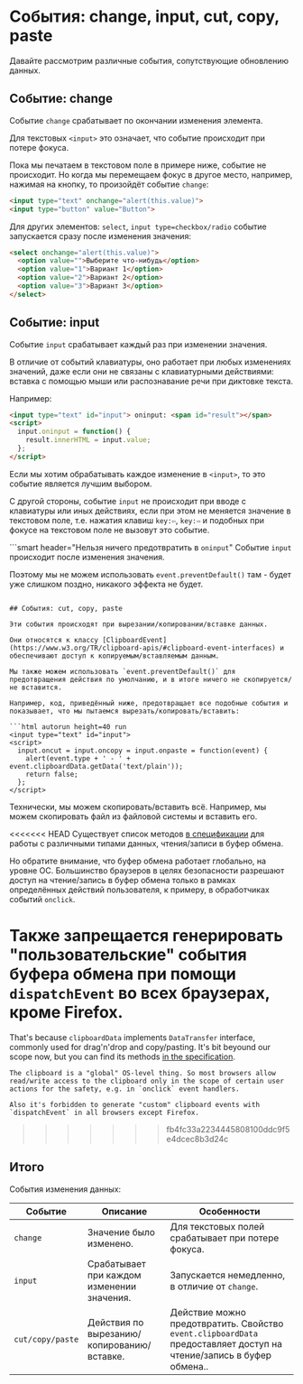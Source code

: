 # События: change, input, cut, copy, paste

Давайте рассмотрим различные события, сопутствующие обновлению данных.

## Событие: change

Событие `change` срабатывает по окончании изменения элемента.

Для текстовых `<input>` это означает, что событие происходит при потере фокуса.

Пока мы печатаем в текстовом поле в примере ниже, событие не происходит. Но когда мы перемещаем фокус в другое место, например, нажимая на кнопку, то произойдёт событие `change`:

```html autorun height=40 run
<input type="text" onchange="alert(this.value)">
<input type="button" value="Button">
```

Для других элементов: `select`, `input type=checkbox/radio` событие запускается сразу после изменения значения:

```html autorun height=40 run
<select onchange="alert(this.value)">
  <option value="">Выберите что-нибудь</option>
  <option value="1">Вариант 1</option>
  <option value="2">Вариант 2</option>
  <option value="3">Вариант 3</option>
</select>
```

## Событие: input

Событие `input` срабатывает каждый раз при изменении значения.

В отличие от событий клавиатуры, оно работает при любых изменениях значений, даже если они не связаны с клавиатурными действиями: вставка с помощью мыши или распознавание речи при диктовке текста.

Например:

```html autorun height=40 run
<input type="text" id="input"> oninput: <span id="result"></span>
<script>
  input.oninput = function() {
    result.innerHTML = input.value;
  };
</script>
```

Если мы хотим обрабатывать каждое изменение в `<input>`, то это событие является лучшим выбором.

С другой стороны, событие `input` не происходит при вводе с клавиатуры или иных действиях, если при этом не меняется значение в текстовом поле, т.е. нажатия клавиш `key:⇦`, `key:⇨` и подобных при фокусе на текстовом поле не вызовут это событие.

```smart header="Нельзя ничего предотвратить в `oninput`"
Событие `input` происходит после изменения значения.

Поэтому мы не можем использовать `event.preventDefault()` там - будет уже слишком поздно, никакого эффекта не будет.
```

## События: cut, copy, paste

Эти события происходят при вырезании/копировании/вставке данных.

Они относятся к классу [ClipboardEvent](https://www.w3.org/TR/clipboard-apis/#clipboard-event-interfaces) и обеспечивают доступ к копируемым/вставляемым данным.

Мы также можем использовать `event.preventDefault()` для предотвращения действия по умолчанию, и в итоге ничего не скопируется/не вставится.

Например, код, приведённый ниже, предотвращает все подобные события и показывает, что мы пытаемся вырезать/копировать/вставить:

```html autorun height=40 run
<input type="text" id="input">
<script>
  input.oncut = input.oncopy = input.onpaste = function(event) {
    alert(event.type + ' - ' + event.clipboardData.getData('text/plain'));
    return false;
  };
</script>
```

Технически, мы можем скопировать/вставить всё. Например, мы можем скопировать файл из файловой системы и вставить его.

<<<<<<< HEAD
Существует список методов [в спецификации](https://www.w3.org/TR/clipboard-apis/#dfn-datatransfer) для работы с различными типами данных, чтения/записи в буфер обмена.

Но обратите внимание, что буфер обмена работает глобально, на уровне ОС. Большинство браузеров в целях безопасности разрешают доступ на чтение/запись в буфер обмена только в рамках определённых действий пользователя, к примеру, в обработчиках событий `onclick`.

Также запрещается генерировать "пользовательские" события буфера обмена при помощи `dispatchEvent` во всех браузерах, кроме Firefox.
=======
That's because `clipboardData` implements `DataTransfer` interface, commonly used for drag'n'drop and copy/pasting. It's bit beyound our scope now, but you can find its methods [in the specification](https://html.spec.whatwg.org/multipage/dnd.html#the-datatransfer-interface).

```warn header="ClipboardAPI: user safety restrictions"
The clipboard is a "global" OS-level thing. So most browsers allow read/write access to the clipboard only in the scope of certain user actions for the safety, e.g. in `onclick` event handlers.

Also it's forbidden to generate "custom" clipboard events with `dispatchEvent` in all browsers except Firefox.
```
>>>>>>> fb4fc33a2234445808100ddc9f5e4dcec8b3d24c

## Итого

События изменения данных:

| Событие | Описание | Особенности |
|---------|----------|-------------|
| `change`| Значение было изменено. | Для текстовых полей срабатывает при потере фокуса. |
| `input` | Срабатывает при каждом изменении значения. | Запускается немедленно, в отличие от `change`. |
| `cut/copy/paste` | Действия по вырезанию/копированию/вставке. | Действие можно предотвратить. Свойство `event.clipboardData` предоставляет доступ на чтение/запись в буфер обмена.. |
